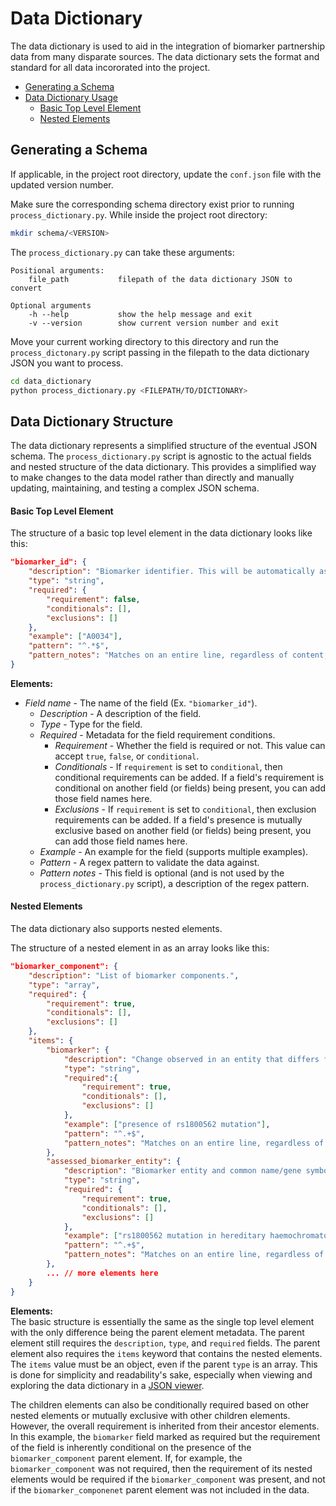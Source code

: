 # Data Dictionary

The data dictionary is used to aid in the integration of biomarker partnership data from many disparate sources. The data dictionary sets the format and standard for all data incororated into the project.

- [Generating a Schema](#generating-a-schema)
- [Data Dictionary Usage](#data-dictionary-structure)
    - [Basic Top Level Element](#basic-top-level-element)
    - [Nested Elements](#nested-elements)

## Generating a Schema

If applicable, in the project root directory, update the `conf.json` file with the updated version number. 

Make sure the corresponding schema directory exist prior to running `process_dictionary.py`. While inside the project root directory:

```bash
mkdir schema/<VERSION>
```

The `process_dictionary.py` can take these arguments:

```
Positional arguments:
    file_path           filepath of the data dictionary JSON to convert

Optional arguments 
    -h --help           show the help message and exit
    -v --version        show current version number and exit
```

Move your current working directory to this directory and run the `process_dictonary.py` script passing in the filepath to the data dictionary JSON you want to process. 

```bash
cd data_dictionary
python process_dictionary.py <FILEPATH/TO/DICTIONARY>
```

## Data Dictionary Structure 

The data dictionary represents a simplified structure of the eventual JSON schema. The `process_dictionary.py` script is agnostic to the actual fields and nested structure of the data dictionary. This provides a simplified way to make changes to the data model rather than directly and manually updating, maintaining, and testing a complex JSON schema. 

#### Basic Top Level Element

The structure of a basic top level element in the data dictionary looks like this:

```json
"biomarker_id": {
    "description": "Biomarker identifier. This will be automatically assigned when the data is incorporated.",
    "type": "string",
    "required": {
        "requirement": false,
        "conditionals": [],
        "exclusions": []
    }, 
    "example": ["A0034"],
    "pattern": "^.*$",
    "pattern_notes": "Matches on an entire line, regardless of content, including an empty line."
}
```

**Elements:**
- *Field name* - The name of the field (Ex. `"biomarker_id"`).
    - *Description* - A description of the field. 
    - *Type* - Type for the field. 
    - *Required* - Metadata for the field requirement conditions.
        - *Requirement* - Whether the field is required or not. This value can accept `true`, `false`, or `conditional`. 
        - *Conditionals* - If `requirement` is set to `conditional`, then conditional requirements can be added. If a field's requirement is conditional on another field (or fields) being present, you can add those field names here. 
        - *Exclusions* - If `requirement` is set to `conditional`, then exclusion requirements can be added. If a field's presence is mutually exclusive based on another field (or fields) being present, you can add those field names here. 
    - *Example* - An example for the field (supports multiple examples).
    - *Pattern* - A regex pattern to validate the data against.
    - *Pattern notes* - This field is optional (and is not used by the `process_dictionary.py` script), a description of the regex pattern. 

#### Nested Elements 

The data dictionary also supports nested elements.

The structure of a nested element in as an array looks like this:

```json
"biomarker_component": {
    "description": "List of biomarker components.",
    "type": "array",
    "required": {
        "requirement": true,
        "conditionals": [],
        "exclusions": []
    },
    "items": { 
        "biomarker": {
            "description": "Change observed in an entity that differs from normal processes.",
            "type": "string",
            "required":{
                "requirement": true,
                "conditionals": [],
                "exclusions": []
            },
            "example": ["presence of rs1800562 mutation"],
            "pattern": "^.+$",
            "pattern_notes": "Matches on an entire line, regardless of content, not including an empty line."
        },
        "assessed_biomarker_entity": {
            "description": "Biomarker entity and common name/gene symbol/short name.",
            "type": "string",
            "required": {
                "requirement": true,
                "conditionals": [],
                "exclusions": []
            },
            "example": ["rs1800562 mutation in hereditary haemochromatosis protein (hereditary hemochromatosis protein) (HFE)"],
            "pattern": "^.+$",
            "pattern_notes": "Matches on an entire line, regardless of content, not including an empty line."
        },
        ... // more elements here
    }
}
```

**Elements:**  
The basic structure is essentially the same as the single top level element with the only difference being the parent element metadata. The parent element still requires the `description`, `type`, and `required` fields. The parent element also requires the `items` keyword that contains the nested elements. The `items` value must be an object, even if the parent `type` is an array. This is done for simplicity and readability's sake, especially when viewing and exploring the data dictionary in a [JSON viewer](https://jsonviewer.stack.hu/).

The children elements can also be conditionally required based on other nested elements or mutually exclusive with other children elements. However, the overall requirement is inherited from their ancestor elements. In this example, the `biomarker` field marked as required but the requirement of the field is inherently conditional on the presence of the `biomarker_component` parent element. If, for example, the `biomarker_component` was not required, then the requirement of its nested elements would be required if the `biomarker_component` was present, and not if the `biomarker_componenet` parent element was not included in the data. 
